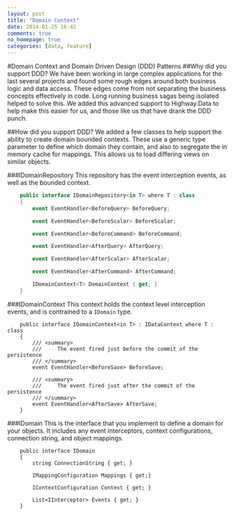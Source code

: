 ```yaml
---
layout: post
title: "Domain Context"
date: 2014-01-25 16:42
comments: true
no_homepage: true
categories: [data, feature]
---
```

#Domain Context and Domain Driven Design (DDD) Patterns
##Why did you support DDD?
We have been working in large complex applications for the last several projects and found some rough edges around both business logic and data access. These edges come from not separating the business concepts effectively in code. Long running business sagas being isolated helped to solve this. We added this advanced support to Highway.Data to help make this easier for us, and those like us that have drank the DDD punch.

##How did you support DDD?
We added a few classes to help support the ability to create domain bounded contexts. These use a generic type parameter to define which domain they contain, and also to segregate the in memory cache for mappings. This allows us to load differing views on similar objects.

###IDomainRepository
This repository has the event interception events, as well as the bounded context.

``` csharp
	public interface IDomainRepository<in T> where T : class
	{
	    event EventHandler<BeforeQuery> BeforeQuery;

	    event EventHandler<BeforeScalar> BeforeScalar;

	    event EventHandler<BeforeCommand> BeforeCommand;

	    event EventHandler<AfterQuery> AfterQuery;

	    event EventHandler<AfterScalar> AfterScalar;

	    event EventHandler<AfterCommand> AfterCommand;

	    IDomainContext<T> DomainContext { get; }
	}
```
###IDomainContext
This context holds the context level interception events, and is contrained to a `IDomain` type.

```
    public interface IDomainContext<in T> : IDataContext where T : class
    {
        /// <summary>
        ///     The event fired just before the commit of the persistence
        /// </summary>
        event EventHandler<BeforeSave> BeforeSave;

        /// <summary>
        ///     The event fired just after the commit of the persistence
        /// </summary>
        event EventHandler<AfterSave> AfterSave;
    }
```

###IDomain
This is the interface that you implement to define a domain for your objects. It includes any event interceptors, context configurations, connection string, and object mappings.

```
    public interface IDomain
    {
        string ConnectionString { get; }

        IMappingConfiguration Mappings { get;}

        IContextConfiguration Context { get; }

        List<IInterceptor> Events { get; }
    }
```
